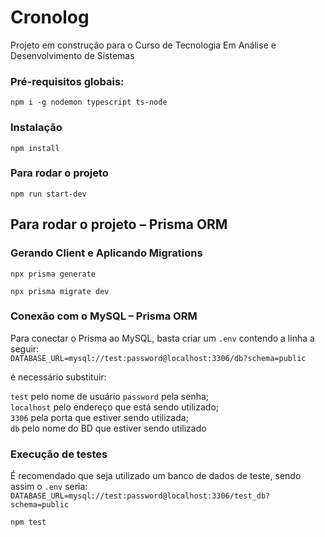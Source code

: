 # Cronolog
Projeto em construção para o Curso de Tecnologia Em Análise e Desenvolvimento de Sistemas 

### Pré-requisitos globais:
`npm i -g nodemon typescript ts-node`


### Instalação
`npm install`

### Para rodar o projeto
`npm run start-dev`

## Para rodar o projeto – Prisma ORM

### Gerando Client e Aplicando Migrations

`npx prisma generate`

`npx prisma migrate dev`

### Conexão com o MySQL – Prisma ORM
Para conectar o Prisma ao MySQL, basta criar um `.env` contendo a linha a seguir:  
`DATABASE_URL=mysql://test:password@localhost:3306/db?schema=public`

é necessário substituir:

`test` pelo nome de usuário `password` pela senha;  
`localhost` pelo endereço que está sendo utilizado;  
`3306` pela porta que estiver sendo utilizada;  
`db` pelo nome do BD que estiver sendo utilizado  

### Execução de testes

É recomendado que seja utilizado um banco de dados de teste, sendo assim o `.env` seria:  
`DATABASE_URL=mysql://test:password@localhost:3306/test_db?schema=public`  

`npm test`